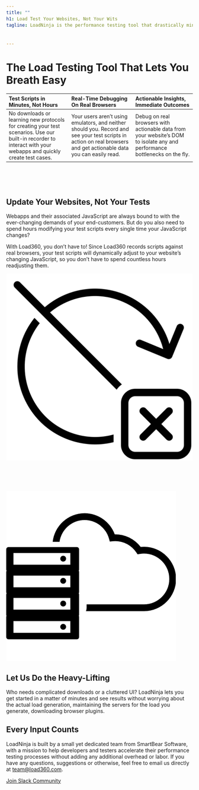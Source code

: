 ```yaml
---
title: ""
h1: Load Test Your Websites, Not Your Wits
tagline: LoadNinja is the performance testing tool that drastically minimizes your load testing efforts and maximizes your app’s reliability


---
```

# The Load Testing Tool That Lets You Breath Easy


<!-- <div class="three-column">
    <div class="left-column">
    <h3> Test Scrips in Minutes, Not Hours </h3>
        <p> No downloads or learning new protocols for creating your test scenarios. Use our built-in recorder to interact with your webapps and quickly create test cases.   
 </p>
    </div>
    <div class="middle-column">
    <h3> Real-Time Debugging On Real Browsers </h3>
      <p>Your users aren’t using emulators, and neither should you. Record what your customer will actually see in your test scripts on real browsers on real servers   </p>
    </div>

    <div class="right-column">
    <h3> Actionable, Readable Insights </h3>
      <p> Use data your developers are already used to, straight from the browser.   </p>
    </div>
</div> -->



| Test Scripts in Minutes, Not Hours | Real-Time Debugging On Real Browsers | Actionable Insights, Immediate Outcomes |
| :----------------------------------|:------------------------------------ | :---------------------------------------|
| No downloads or learning new protocols for creating your test scenarios. Use our built-in recorder to interact with your webapps and quickly create test cases. | Your users aren’t using emulators, and neither should you. Record and see your test scripts in action on real browsers and get actionable data you can easily read. | Debug on real browsers with actionable data from your website’s DOM to isolate any and performance bottlenecks on the fly. |



<!--
<div class="two-column left-big">
    <div class="left-column big">
    <h2> Update Your Websites, Not Your Tests </h2>
        <p> Webapps and their associated JavaScript are always bound to with the ever-changing demands of your end-customers. But do you also need to spend hours modifying your test scripts every single time your JavaScript changes? </p>
<p>With Load360, you don’t have to! Since Load360 records scripts against real browsers, your test scripts will dynamically adjust to your website’s changing JavaScript, so you don’t have to spend countless hours readjusting them.  </p>

    </div>
    <div class="right-column small">
     <img src="assets/images/relax.png">
    </div>
</div>

<div class="two-column right-big">
    <div class="left-column small">

        <p> <img src="assets/images/Server.png"> </p>
    </div>
    <div class="right-column big">
    <h2> Let Us Do The Heavy Lifting </h2>
    <p> Who needs complicated downloads or a cluttered UI? Load360 lets you get started in a matter of minutes and see results without worrying about the actual load generation, maintaining the servers for the load you generate, downloading browser plugins. </p>


    </div>
</div> -->
<br> <br> <br>
<div class = "container">
<div class= "row">


<div class = "col-md-8">
<h2> Update Your Websites, Not Your Tests </h2>
<p>  Webapps and their associated JavaScript are always bound to with the ever-changing demands of your end-customers. But do you also need to spend hours modifying your test scripts every single time your JavaScript changes? </p>
<p>With Load360, you don’t have to! Since Load360 records scripts against real browsers, your test scripts will dynamically adjust to your website’s changing JavaScript, so you don’t have to spend countless hours readjusting them. </p>
</div>

<div class = "col-md-4 hidden-sm-down">
<p> <img src="assets/images/Update.png"> </p>
</div>

</div>
</div>

<br><br><br>

<div class = "container">
<div class= "row">
<div class = "col-md-4 hidden-sm-down">
<p> <img src="assets/images/Server.png"> </p>
</div>

<div class = "col-md-8">
<h2> Let Us Do the Heavy-Lifting </h2>
<p>  Who needs complicated downloads or a cluttered UI? LoadNinja lets you get started in a matter of minutes and see results without worrying about the actual load generation, maintaining the servers for the load you generate, downloading browser plugins.</p>
</div>

</div>
</div>

## Every Input Counts
LoadNinja is built by a small yet dedicated team from SmartBear Software, with a mission to help developers and testers accelerate their performance testing processes without adding any additional overhead or labor. If you have any questions, suggestions or otherwise, feel free to email us directly at team@load360.com.

 <a href="#" class="btn btn-success" role="button">Join Slack Community</a>

 <br>
